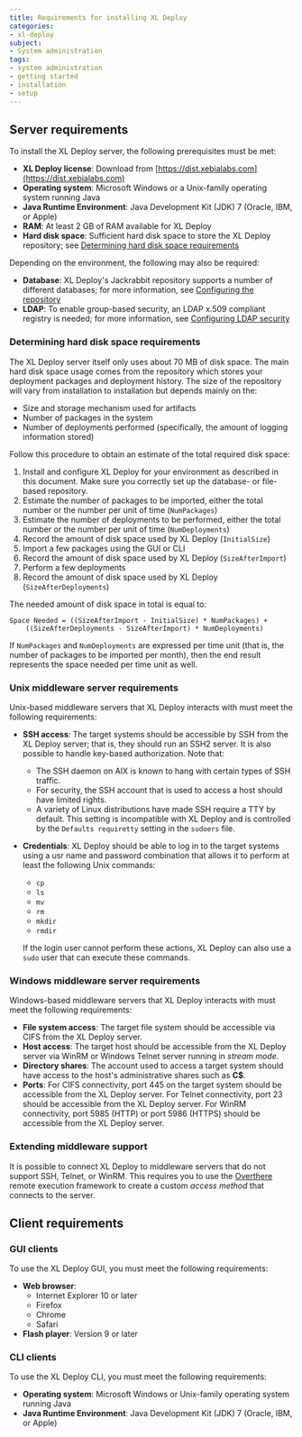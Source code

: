 ```yaml
---
title: Requirements for installing XL Deploy
categories:
- xl-deploy
subject:
- System administration
tags:
- system administration
- getting started
- installation
- setup
---
```


## Server requirements

To install the XL Deploy server, the following prerequisites must be met:

* **XL Deploy license**: Download from [https://dist.xebialabs.com](https://dist.xebialabs.com)
* **Operating system**: Microsoft Windows or a Unix-family operating system running Java
* **Java Runtime Environment**: Java Development Kit (JDK) 7 (Oracle, IBM, or Apple)
* **RAM**: At least 2 GB of RAM available for XL Deploy
* **Hard disk space**: Sufficient hard disk space to store the XL Deploy repository; see [Determining hard disk space requirements](#determining-hard-disk-space-requirements)

Depending on the environment, the following may also be required: 

* **Database**: XL Deploy's Jackrabbit repository supports a number of different databases; for more information, see [Configuring the repository](#configuring-the-repository)
* **LDAP**: To enable group-based security, an LDAP x.509 compliant registry is needed; for more information, see [Configuring LDAP security](#configuring-ldap-security)

### Determining hard disk space requirements

The XL Deploy server itself only uses about 70 MB of disk space. The main hard disk space usage comes from the repository which stores your deployment packages and deployment history. The size of the repository will vary from installation to installation but depends mainly on the:

* Size and storage mechanism used for artifacts
* Number of packages in the system
* Number of deployments performed (specifically, the amount of logging information stored)

Follow this procedure to obtain an estimate of the total required disk space:

1. Install and configure XL Deploy for your environment as described in this document. Make sure you correctly set up the database- or file-based repository.
1. Estimate the number of packages to be imported, either the total number or the number per unit of time (`NumPackages`)
1. Estimate the number of deployments to be performed, either the total number or the number per unit of time (`NumDeployments`)
1. Record the amount of disk space used by XL Deploy (`InitialSize`)
1. Import a few packages using the GUI or CLI
1. Record the amount of disk space used by XL Deploy (`SizeAfterImport`)
1. Perform a few deployments
1. Record the amount of disk space used by XL Deploy (`SizeAfterDeployments`)

The needed amount of disk space in total is equal to:

    Space Needed = ((SizeAfterImport - InitialSize) * NumPackages) +
        ((SizeAfterDeployments - SizeAfterImport) * NumDeployments)

If `NumPackages` and `NumDeployments` are expressed per time unit (that is, the number of packages to be imported per month), then the end result represents the space needed per time unit as well.

### Unix middleware server requirements

Unix-based middleware servers that XL Deploy interacts with must meet the following requirements:

* **SSH access**: The target systems should be accessible by SSH from the XL Deploy server; that is, they should run an SSH2 server. It is also possible to handle key-based authorization. Note that:
    * The SSH daemon on AIX is known to hang with certain types of SSH traffic.
    * For security, the SSH account that is used to access a host should have limited rights.
    * A variety of Linux distributions have made SSH require a TTY by default. This setting is incompatible with XL Deploy and is controlled by the `Defaults requiretty` setting in the `sudoers` file.
* **Credentials**: XL Deploy should be able to log in to the target systems using a usr name and password combination that allows it to perform at least the following Unix commands:
    * `cp`
    * `ls`
    * `mv`
    * `rm`
    * `mkdir`
    * `rmdir`

    If the login user cannot perform these actions, XL Deploy can also use a `sudo` user that can execute these commands.

### Windows middleware server requirements

Windows-based middleware servers that XL Deploy interacts with must meet the following requirements:

* **File system access**: The target file system should be accessible via CIFS from the XL Deploy server.
* **Host access**: The target host should be accessible from the XL Deploy server via WinRM or Windows Telnet server running in _stream mode_.
* **Directory shares**: The account used to access a target system should have access to the host's administrative shares such as **C$**.
* **Ports**: For CIFS connectivity, port 445 on the target system should be accessible from the XL Deploy server. For Telnet connectivity, port 23 should be accessible from the XL Deploy server. For WinRM connectivity, port 5985 (HTTP) or port 5986 (HTTPS) should be accessible from the XL Deploy server.

### Extending middleware support

It is possible to connect XL Deploy to middleware servers that do not support SSH, Telnet, or WinRM. This requires you to use the [Overthere](https://github.com/xebialabs/overthere) remote execution framework to create a custom _access method_ that connects to the server.

## Client requirements

### GUI clients

To use the XL Deploy GUI, you must meet the following requirements:

* **Web browser**:
	* Internet Explorer 10 or later
	* Firefox
	* Chrome
	* Safari
* **Flash player**: Version 9 or later

### CLI clients

To use the XL Deploy CLI, you must meet the following requirements:

* **Operating system**: Microsoft Windows or Unix-family operating system running Java
* **Java Runtime Environment**: Java Development Kit (JDK) 7 (Oracle, IBM, or Apple)
